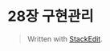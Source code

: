 # 28장 구현관리




> Written with [StackEdit](https://stackedit.io/).
<!--stackedit_data:
eyJoaXN0b3J5IjpbLTE2ODk2MjI0MDJdfQ==
-->